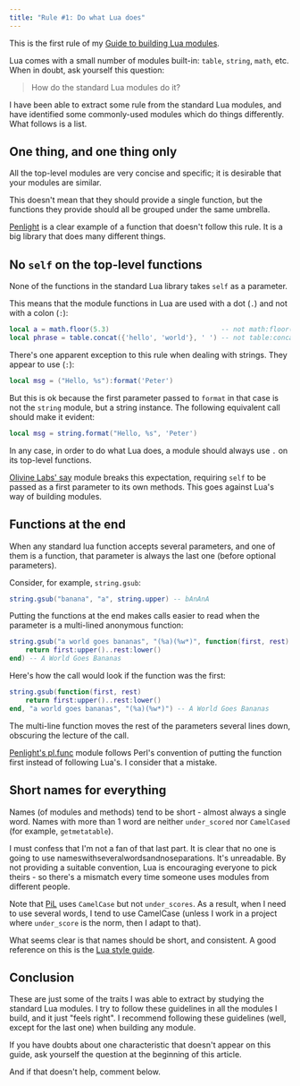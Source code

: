 ```yaml
---
title: "Rule #1: Do what Lua does"
---
```


This is the first rule of my [Guide to building Lua modules](/blog/2014/03/31/a-guide-to-building-lua-modules).

<!-- MORE -->

Lua comes with a small number of modules built-in: `table`, `string`, `math`, etc. When in doubt, ask yourself this question:

> How do the standard Lua modules do it?

I have been able to extract some rule from the standard Lua modules, and have identified some commonly-used modules which do things differently. What follows is a list.

## One thing, and one thing only

All the top-level modules are very concise and specific; it is desirable that your modules are similar.

This doesn't mean that they should provide a single function, but the functions they provide should all
be grouped under the same umbrella.

[Penlight](http://stevedonovan.github.io/Penlight) is a clear example of a function that doesn't follow this rule. It is a big library that does many different things.


## No `self` on the top-level functions

None of the functions in the standard Lua library takes `self` as a parameter.

This means that the module functions in Lua are used with a dot (`.`) and not with a colon (`:`):

``` lua
local a = math.floor(5.3)                            -- not math:floor(...)
local phrase = table.concat({'hello', 'world'}, ' ') -- not table:concat(...)
```

There's one apparent exception to this rule when dealing with strings. They appear to use (`:`):

``` lua
local msg = ("Hello, %s"):format('Peter')
```

But this is ok because the first parameter passed to `format` in that case is not the `string` module, but a string instance. The following equivalent call should make it evident:

``` lua
local msg = string.format("Hello, %s", 'Peter')
```

In any case, in order to do what Lua does, a module should always use `.` on its top-level functions.

[Olivine Labs' say](https://github.com/Olivine-Labs/say) module breaks this expectation, requiring `self` to be passed as a first parameter to its own methods. This goes against Lua's way of building modules.

## Functions at the end

When any standard lua function accepts several parameters, and one of them is a function, that parameter is always the last one (before optional parameters).

Consider, for example, `string.gsub`:

``` lua
string.gsub("banana", "a", string.upper) -- bAnAnA
```

Putting the functions at the end makes calls easier to read when the parameter is a multi-lined anonymous function:

``` lua
string.gsub("a world goes bananas", "(%a)(%w*)", function(first, rest)
    return first:upper()..rest:lower()
end) -- A World Goes Bananas
```

Here's how the call would look if the function was the first:

``` lua
string.gsub(function(first, rest)
    return first:upper()..rest:lower()
end, "a world goes bananas", "(%a)(%w*)") -- A World Goes Bananas
```

The multi-line function moves the rest of the parameters several lines down, obscuring the lecture of the call.

[Penlight's pl.func](http://stevedonovan.github.io/Penlight/api/modules/pl.func.html) module follows Perl's convention of putting the function first instead of following Lua's. I consider that a mistake.

## Short names for everything

Names (of modules and methods) tend to be short - almost always a single word. Names with more than 1 word are neither `under_scored` nor `CamelCased` (for example, `getmetatable`).

I must confess that I'm not a fan of that last part. It is clear that no one is going to use nameswithseveralwordsandnoseparations. It's unreadable. By not providing a suitable convention, Lua is encouraging everyone to pick theirs - so there's a mismatch every time someone uses modules from different people.

Note that [PiL](http://www.lua.org/pil/16.2.html) uses `CamelCase` but not `under_scores`. As a result, when I need to use several words, I tend to use CamelCase (unless I work in a project where `under_score` is the norm, then I adapt to that).

What seems clear is that names should be short, and consistent. A good reference on this is the [Lua style guide](http://lua-users.org/wiki/LuaStyleGuide).

## Conclusion

These are just some of the traits I was able to extract by studying the standard Lua modules. I try to follow these guidelines in all the modules I build, and it just "feels right". I recommend following these guidelines (well, except for the last one) when building any module.

If you have doubts about one characteristic that doesn't appear on this guide, ask yourself the question at the beginning of this article.

And if that doesn't help, comment below.


